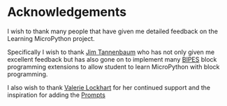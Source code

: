 # Acknowledgements

I wish to thank many people that have given me detailed feedback on the Learning MicroPython project.

Specifically I wish to thank [Jim Tannenbaum](https://www.linkedin.com/in/jetannenbaum/) who has not only given me excellent feedback but has also gone on to implement many [BIPES](https://bipes.net.br/wp/) block programming extensions to allow student to learn MicroPython with block programming.

I also wish to thank [Valerie Lockhart](https://www.linkedin.com/in/valockhart/) for her continued support and the inspiration for adding the [Prompts]()